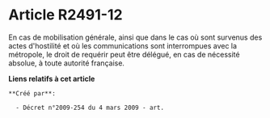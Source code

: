 # Article R2491-12

En cas de mobilisation générale, ainsi que dans le cas où sont survenus des actes d'hostilité et où les communications sont
interrompues avec la métropole, le droit de requérir peut être délégué, en cas de nécessité absolue, à toute autorité
française.

**Liens relatifs à cet article**

	**Créé par**:

	  - Décret n°2009-254 du 4 mars 2009 - art.
